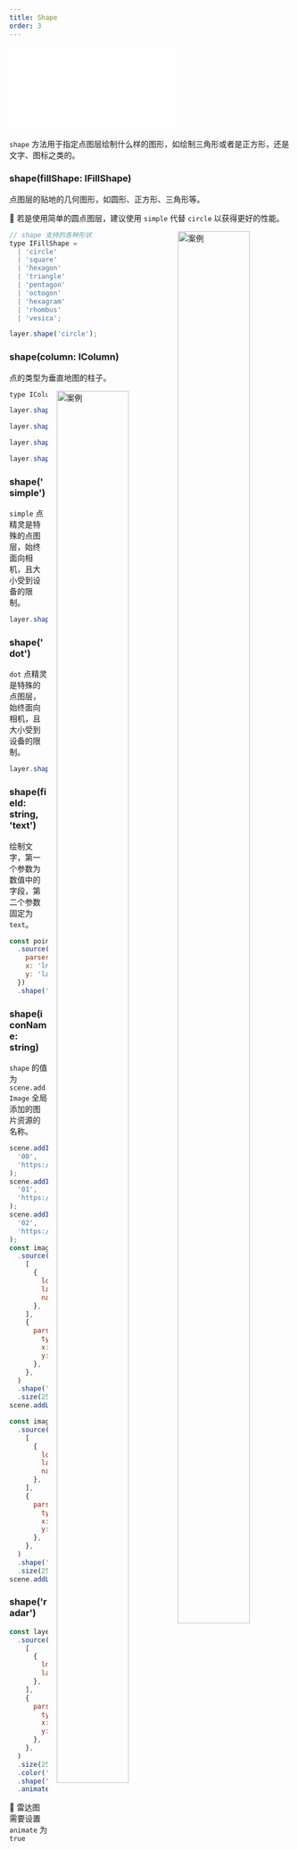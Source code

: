 ```yaml
---
title: Shape
order: 3
---
```


<embed src="@/docs/api/common/style.md"></embed>

`shape` 方法用于指定点图层绘制什么样的图形，如绘制三角形或者是正方形，还是文字、图标之类的。

### shape(fillShape: IFillShape)

点图层的贴地的几何图形，如圆形、正方形、三角形等。

🌟 若是使用简单的圆点图层，建议使用 `simple` 代替 `circle` 以获得更好的性能。

<div>
  <div style="width:40%;float:right; margin-left: 16px;">
    <img  width="80%" alt="案例" src='https://gw.alipayobjects.com/mdn/antv_site/afts/img/A*iN0nTYRDd3AAAAAAAAAAAABkARQnAQ'>
  </div>
</div>

```js
// shape 支持的各种形状
type IFillShape =
  | 'circle'
  | 'square'
  | 'hexagon'
  | 'triangle'
  | 'pentagon'
  | 'octogon'
  | 'hexagram'
  | 'rhombus'
  | 'vesica';

layer.shape('circle');
```

### shape(column: IColumn)

点的类型为垂直地图的柱子。

<div>
  <div style="width:40%;float:right; margin-left: 16px;">
    <img width="80%" alt="案例" src='https://gw.alipayobjects.com/mdn/antv_site/afts/img/A*tvpvQZLv_xYAAAAAAAAAAABkARQnAQ'>
  </div>
</div>

```js
type IColumn = 'cylinder' | 'triangleColumn' | 'hexagonColumn' | 'squareColumn';

layer.shape('cylinder');

layer.shape('triangleColumn');

layer.shape('hexagonColumn');

layer.shape('squareColumn');
```

### shape('simple')

`simple` 点精灵是特殊的点图层，始终面向相机，且大小受到设备的限制。

```js
layer.shape('simple');
```

### shape('dot')

`dot` 点精灵是特殊的点图层，始终面向相机，且大小受到设备的限制。

```js
layer.shape('dot');
```

### shape(field: string, 'text')

绘制文字，第一个参数为数值中的字段，第二个参数固定为 `text`。

```js
const point = new PointLayer()
  .source([{ lng: 120, lat: 30, name: 'test' }], {
    parser: 'json',
    x: 'lng',
    y: 'lat',
  })
  .shape('test', 'text');
```

### shape(iconName: string)

`shape` 的值为 `scene.addImage` 全局添加的图片资源的名称。

```js
scene.addImage(
  '00',
  'https://gw.alipayobjects.com/zos/basement_prod/604b5e7f-309e-40db-b95b-4fac746c5153.svg',
);
scene.addImage(
  '01',
  'https://gw.alipayobjects.com/zos/basement_prod/30580bc9-506f-4438-8c1a-744e082054ec.svg',
);
scene.addImage(
  '02',
  'https://gw.alipayobjects.com/zos/basement_prod/7aa1f460-9f9f-499f-afdf-13424aa26bbf.svg',
);
const imageLayer = new PointLayer()
  .source(
    [
      {
        longitude: 120,
        latitude: 30,
        name: 'name',
      },
    ],
    {
      parser: {
        type: 'json',
        x: 'longitude',
        y: 'latitude',
      },
    },
  )
  .shape('name', ['00', '01', '02']) // shape 支持映射写法
  .size(25);
scene.addLayer(imageLayer);

const imageLayer2 = new PointLayer()
  .source(
    [
      {
        longitude: 122,
        latitude: 30,
        name: 'name',
      },
    ],
    {
      parser: {
        type: 'json',
        x: 'longitude',
        y: 'latitude',
      },
    },
  )
  .shape('00') // shape 直接传值
  .size(25);
scene.addLayer(imageLayer2);
```

### shape('radar')

```js
const layer = new PointLayer()
  .source(
    [
      {
        lng: 120,
        lat: 30,
      },
    ],
    {
      parser: {
        type: 'json',
        x: 'lng',
        y: 'lat',
      },
    },
  )
  .size(25)
  .color('#f00')
  .shape('radar')
  .animate(true);
```

🌟 雷达图需要设置 `animate` 为 `true`
